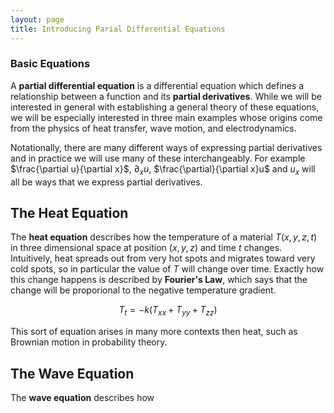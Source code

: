 ```yaml
---
layout: page
title: Introducing Parial Differential Equations
---
```


### Basic Equations

A **partial differential equation** is a differential equation which defines a relationship between a function and its **partial derivatives**.
While we will be interested in general with establishing a general theory of these equations, we will be especially interested in three main examples whose origins come from the physics of heat transfer, wave motion, and electrodynamics.

Notationally, there are many different ways of expressing partial derivatives and in practice we will use many of these interchangeably.  For example $\frac{\partial u}{\partial x}$, $\partial_x u$, $\frac{\partial}{\partial x}u$ and $u_x$ will all be ways that we express partial derivatives.

## The Heat Equation

The **heat equation** describes how the temperature of a material $T(x,y,z,t)$ in three dimensional space at position $(x,y,z)$ and time $t$ changes.  Intuitively, heat spreads out from very hot spots and migrates toward very cold spots, so in particular the value of $T$ will change over time.  Exactly how this change happens is described by **Fourier's Law**, which says that the change will be proporional to the negative temperature gradient.

$$T_t = -k (T_{xx} + T_{yy} + T_{zz})$$

This sort of equation arises in many more contexts then heat, such as Brownian motion in probability theory.

## The Wave Equation

The **wave equation** describes how 

